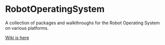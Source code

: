 # RobotOperatingSystem
A collection of packages and walkthroughs for the Robot Operating System on various platforms.

[Wiki is here](https://github.com/brennanyama/RobotOperatingSystem/wiki)
